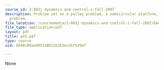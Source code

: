 ```yaml
---
course_id: 2-003j-dynamics-and-control-i-fall-2007
description: Problem set on a pulley problem, a semicircular platform, and a dumbbell
  problem.
file_location: /coursemedia/2-003j-dynamics-and-control-i-fall-2007/6648c08aa9851a8b13e1b3ece5f539af_ps5.pdf
file_type: application/pdf
layout: pdf
title: ps5.pdf
type: course
uid: 6648c08aa9851a8b13e1b3ece5f539af

---
```

None